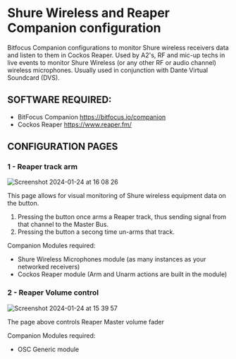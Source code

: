 # Shure Wireless and Reaper Companion configuration
Bitfocus Companion configurations to monitor Shure wireless receivers data and listen to them in Cockos Reaper. 
Used by A2's, RF and mic-up techs in live events to monitor Shure Wireless (or any other RF or audio channel) wireless microphones.
Usually used in conjunction with Dante Virtual Soundcard (DVS).

## SOFTWARE REQUIRED:
   - BitFocus Companion https://bitfocus.io/companion
   - Cockos Reaper https://www.reaper.fm/


## CONFIGURATION PAGES

### **1 - Reaper track arm**

![Screenshot 2024-01-24 at 16 08 26](https://github.com/elraval/shure_wireless_reaper_companion/assets/22182319/a5d8c051-d598-4dc1-b9e1-49a7912564db)

This page allows for visual monitoring of Shure wireless equipment data on the button.
  
1) Pressing the button once arms a Reaper track, thus sending signal from that channel to the Master Bus.
2) Pressing the button a secong time un-arms that track.

Companion Modules required:
 - Shure Wireless Microphones module (as many instances as your networked receivers) 
 - Cockos Reaper module (Arm and Unarm actions are built in the module)
   

### 2 - Reaper Volume control

![Screenshot 2024-01-24 at 15 39 57](https://github.com/elraval/shure_wireless_reaper_companion/assets/22182319/d7394489-14be-4c72-91d8-6284293b6380)

The page above controls Reaper Master volume fader

Companion Modules required:
- OSC Generic module
